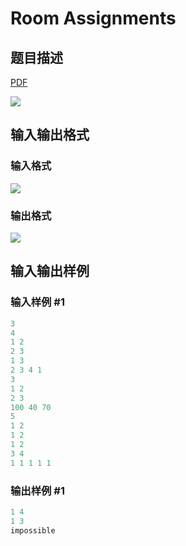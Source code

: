 # Room Assignments

## 题目描述

[problemUrl]: https://uva.onlinejudge.org/index.php?option=com_onlinejudge&Itemid=8&category=244&page=show_problem&problem=3376

[PDF](https://uva.onlinejudge.org/external/122/p12224.pdf)

![](https://cdn.luogu.com.cn/upload/vjudge_pic/UVA12224/cd49d6d2c5df283059c3733367dfcc676ae9c4f5.png)

## 输入输出格式

### 输入格式

![](https://cdn.luogu.com.cn/upload/vjudge_pic/UVA12224/0acaada7948d9d7bdb3d774a48110f6bd0ab7816.png)

### 输出格式

![](https://cdn.luogu.com.cn/upload/vjudge_pic/UVA12224/1ffeec2538af5ae3eccc0b36e7d85176d794e5fa.png)

## 输入输出样例

### 输入样例 #1

```cpp
3
4
1 2
2 3
1 3
2 3 4 1
3
1 2
2 3
100 40 70
5
1 2
1 2
1 2
3 4
1 1 1 1 1
```


### 输出样例 #1

```cpp
1 4
1 3
impossible
```


